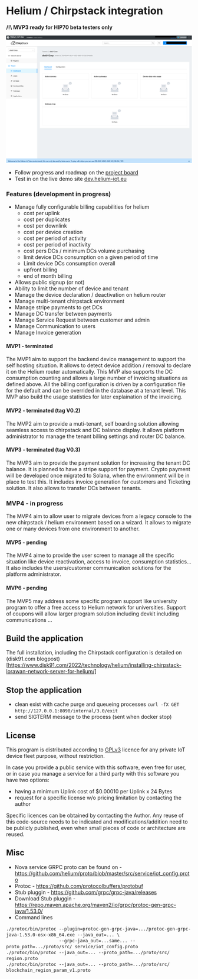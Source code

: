 # Helium / Chirpstack integration

__/!\ MVP3 ready for HIP70 beta testers only__

![screenshot](homepage.png)

- Follow progress and roadmap on the [project board](https://github.com/users/disk91/projects/1/views/1)
- Test in on the live demo site [dev.helium-iot.eu](https://dev.helium-iot.eu)

### Features (development in progress)

- Manage fully configurable billing capabilities for helium
    - cost per uplink
    - cost per duplicates
    - cost per downlink
    - cost per device creation
    - cost per period of activity
    - cost per period of inactivity
    - cost pers DCs / minimum DCs volume purchasing
    - limit device DCs consumption on a given period of time
    - Limit device DCs consumption overall
    - upfront billing
    - end of month billing
- Allows public signup (or not)
- Ability to limit the number of device and tenant
- Manage the device declaration / deactivation on helium router
- Manage multi-tenant chirpstack environment
- Manage stripe payments to get DCs
- Manage DC transfer between payments
- Manage Service Request between customer and admin
- Manage Communication to users
- Manage Invoice generation


#### MVP1 - terminated
The MVP1 aim to support the backend device management to support the self hosting situation. It allows to detect device 
addition / removal to declare it on the Helium router automatically. This MVP also supports the DC consumption counting
and allows a large number of invoicing situations as defined above. All the billing configuration is driven by a 
configuration file for the default and can be overrided in the database at a tenant level. This MVP also build the usage 
statistics for later explaination of the invoicing.

#### MVP2 - terminated (tag V0.2)
The MVP2 aim to provide a muti-tenant, self boarding solution allowing seamless access to chirpstack and DC balance display.
It allows platform administrator to manage the tenant billing settings and router DC balance.

#### MVP3 - terminated (tag V0.3)
The MVP3 aim to provide the payment solution for increasing the tenant DC balance. It is planned to have a stripe support
for payment. Crypto payment will be developed once migrated to Solana, when the environment will be in place to test this.
It includes invoice generation for customers and Ticketing solution. It also allows to transfer DCs between tenants.

### MVP4 - in progress
The MVP4 aim to allow user to migrate devices from a legacy console to the new chirpstack / helium environment based on a wizard.
It allows to migrate one or many devices from one environment to another.

#### MVP5 - pending
The MVP4 aime to provide the user screen to manage all the specific situation like device reactivation, access to invoice, 
consumption statistics... It also includes the users/customer communication solutions for the platform administrator.

#### MVP6 - pending
The MVP5 may address some specific program support like university program to offer a free access to Helium network for
universities. Support of coupons will allow larger program solution including devkit including communications ...


## Build the application
The full installation, including the Chirpstack configuration is detailed on (disk91.com blogpost)[https://www.disk91.com/2022/technology/helium/installing-chirpstack-lorawan-network-server-for-helium/]

## Stop the application
- clean exist with cache purge and queueing processes
 `curl -fX GET http://127.0.0.1:8090/internal/3.0/exit`
- send SIGTERM message to the process (sent when docker stop)


## License
This program is distributed according to [GPLv3](https://www.gnu.org/licenses/gpl-3.0.en.html) licence for any private 
IoT device fleet purpose, without restriction.

In case you provide a public service with this software, even free for user, or in case you manage a service for a third party 
with this software you have two options:
- having a minimum Uplink cost of $0.00010 per Uplink x 24 Bytes
- request for a specific license w/o pricing limitation by contacting the author

Specific licences 
can be obtained by contacting the Author. Any reuse of this code-source needs to be indicated and modifications/addition need to 
be publicly published, even when small pieces of code or architecture are reused.

## Misc
- Nova service GRPC proto can be found on - https://github.com/helium/proto/blob/master/src/service/iot_config.proto
- Protoc - https://github.com/protocolbuffers/protobuf
- Stub pluggin - https://github.com/grpc/grpc-java/releases
- Download Stub pluggin - https://repo.maven.apache.org/maven2/io/grpc/protoc-gen-grpc-java/1.53.0/
- Command lines
```agsl
./protoc/bin/protoc --plugin=protoc-gen-grpc-java=.../protoc-gen-grpc-java-1.53.0-osx-x86_64.exe --java_out=... \
                    --grpc-java_out=...same... --proto_path=.../proto/src/ service/iot_config.proto
./protoc/bin/protoc --java_out=... --proto_path=.../proto/src/ region.proto
./protoc/bin/protoc --java_out=... --proto_path=.../proto/src/ blockchain_region_param_v1.proto
```